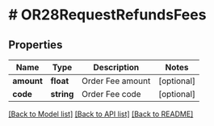 # # OR28RequestRefundsFees

## Properties

Name | Type | Description | Notes
------------ | ------------- | ------------- | -------------
**amount** | **float** | Order Fee amount | [optional]
**code** | **string** | Order Fee code | [optional]

[[Back to Model list]](../../README.md#models) [[Back to API list]](../../README.md#endpoints) [[Back to README]](../../README.md)
